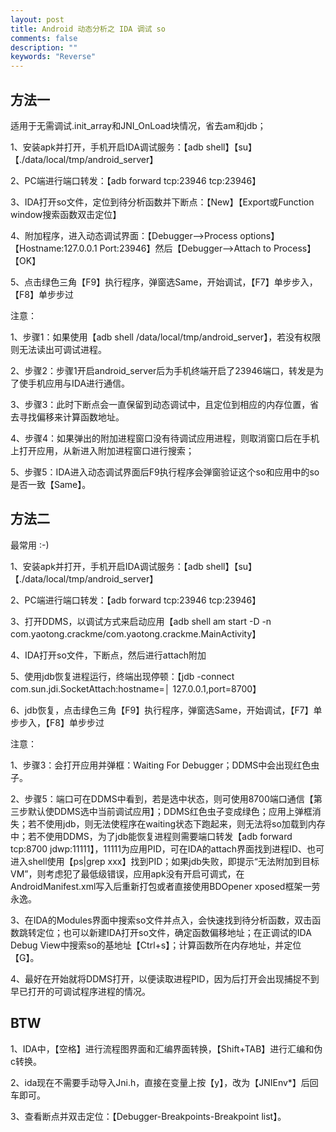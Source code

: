 ```yaml
---
layout: post
title: Android 动态分析之 IDA 调试 so
comments: false
description: ""
keywords: "Reverse"
---
```


## 方法一

适用于无需调试.init_array和JNI_OnLoad块情况，省去am和jdb；

1、安装apk并打开，手机开启IDA调试服务：【adb shell】【su】【./data/local/tmp/android_server】

2、PC端进行端口转发：【adb forward tcp:23946 tcp:23946】

3、IDA打开so文件，定位到待分析函数并下断点：【New】【Export或Function window搜索函数双击定位】

4、附加程序，进入动态调试界面：【Debugger—>Process options】【Hostname:127.0.0.1 Port:23946】然后【Debugger—>Attach to Process】【OK】

5、点击绿色三角【F9】执行程序，弹窗选Same，开始调试，【F7】单步步入，【F8】单步步过

注意：

1、步骤1：如果使用【adb shell /data/local/tmp/android_server】，若没有权限则无法读出可调试进程。

2、步骤2：步骤1开启android_server后为手机终端开启了23946端口，转发是为了使手机应用与IDA进行通信。

3、步骤3：此时下断点会一直保留到动态调试中，且定位到相应的内存位置，省去寻找偏移来计算函数地址。

4、步骤4：如果弹出的附加进程窗口没有待调试应用进程，则取消窗口后在手机上打开应用，从新进入附加进程窗口进行搜索；

5、步骤5：IDA进入动态调试界面后F9执行程序会弹窗验证这个so和应用中的so是否一致【Same】。

## 方法二

最常用 :-) 

1、安装apk并打开，手机开启IDA调试服务：【adb shell】【su】【./data/local/tmp/android_server】

2、PC端进行端口转发：【adb forward tcp:23946 tcp:23946】

3、打开DDMS，以调试方式来启动应用【adb shell am start -D -n com.yaotong.crackme/com.yaotong.crackme.MainActivity】

4、IDA打开so文件，下断点，然后进行attach附加

5、使用jdb恢复进程运行，终端出现停顿：【jdb -connect com.sun.jdi.SocketAttach:hostname=│
127.0.0.1,port=8700】

6、jdb恢复，点击绿色三角【F9】执行程序，弹窗选Same，开始调试，【F7】单步步入，【F8】单步步过

注意：

1、步骤3：会打开应用并弹框：Waiting For Debugger；DDMS中会出现红色虫子。

2、步骤5：端口可在DDMS中看到，若是选中状态，则可使用8700端口通信【第三步默认使DDMS选中当前调试应用】；DDMS红色虫子变成绿色；应用上弹框消失；若不使用jdb，则无法使程序在waiting状态下跑起来，则无法将so加载到内存中；若不使用DDMS，为了jdb能恢复进程则需要端口转发【adb forward tcp:8700 jdwp:11111】，11111为应用PID，可在IDA的attach界面找到进程ID、也可进入shell使用【ps|grep xxx】找到PID；如果jdb失败，即提示“无法附加到目标VM”，则考虑犯了最低级错误，应用apk没有开启可调式，在AndroidManifest.xml写入后重新打包或者直接使用BDOpener xposed框架一劳永逸。

3、在IDA的Modules界面中搜索so文件并点入，会快速找到待分析函数，双击函数跳转定位；也可以新建IDA打开so文件，确定函数偏移地址；在正调试的IDA Debug View中搜索so的基地址【Ctrl+s】；计算函数所在内存地址，并定位【G】。

4、最好在开始就将DDMS打开，以便读取进程PID，因为后打开会出现捕捉不到早已打开的可调试程序进程的情况。

## BTW

1、IDA中，【空格】进行流程图界面和汇编界面转换，【Shift+TAB】进行汇编和伪c转换。

2、ida现在不需要手动导入Jni.h，直接在变量上按【y】，改为【JNIEnv*】后回车即可。

3、查看断点并双击定位：【Debugger-Breakpoints-Breakpoint list】。